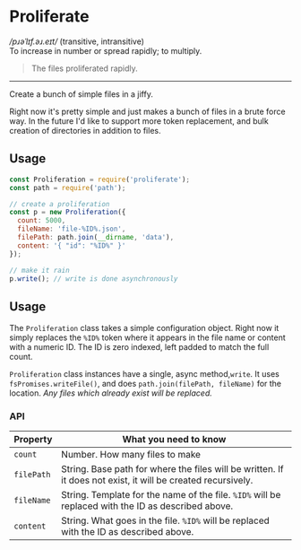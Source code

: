 # Proliferate

*/pɹəˈlɪf.əɹ.eɪt/* (transitive, intransitive)  
To increase in number or spread rapidly; to multiply.
> The files proliferated rapidly.

---

Create a bunch of simple files in a jiffy.

Right now it's pretty simple and just makes a bunch of files in a brute force way.
In the future I'd like to support more token replacement, and bulk creation of
directories in addition to files.

## Usage

```js
const Proliferation = require('proliferate');
const path = require('path');

// create a proliferation
const p = new Proliferation({
  count: 5000,
  fileName: 'file-%ID%.json',
  filePath: path.join(__dirname, 'data'),
  content: '{ "id": "%ID%" }'
});

// make it rain
p.write(); // write is done asynchronously
```

## Usage

The `Proliferation` class takes a simple configuration object. Right now it simply
replaces the `%ID%` token where it appears in the file name or content with a numeric ID. 
The ID is zero indexed, left padded to match the full count. 

`Proliferation` class instances have a single, async method,`write`. It uses
`fsPromises.writeFile()`, and does `path.join(filePath, fileName)` for the location.
*Any files which already exist will be replaced.*

### API

Property     | What you need to know
------------ | -------------
`count` | Number. How many files to make
`filePath` | String. Base path for where the files will be written. If it does not exist, it will be created recursively.
`fileName` | String. Template for the name of the file. `%ID%` will be replaced with the ID as described above.
`content` | String. What goes in the file. `%ID%` will be replaced with the ID as described above.
